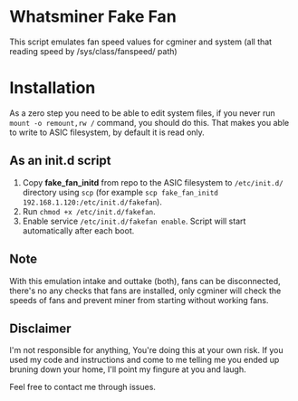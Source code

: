 # Whatsminer Fake Fan
This script emulates fan speed values for cgminer and system (all that reading speed by /sys/class/fanspeed/ path)

# Installation
As a zero step you need to be able to edit system files, if you never run `mount -o remount,rw /` command, you should do this. That makes you able to write to ASIC filesystem, by default it is read only.

## As an init.d script
1. Copy **fake_fan_initd** from repo to the ASIC filesystem to `/etc/init.d/` directory using `scp` (for example `scp fake_fan_initd 192.168.1.120:/etc/init.d/fakefan`).
2. Run `chmod +x /etc/init.d/fakefan`.
3. Enable service `/etc/init.d/fakefan enable`. Script will start automatically after each boot.

## Note
With this emulation intake and outtake (both), fans can be disconnected, there's no any checks that fans are installed, only cgminer will check the speeds of fans and prevent miner from starting without working fans.

## Disclaimer
I'm not responsible for anything, You're doing this at your own risk. If you used my code and instructions and come to me telling me you ended up bruning down your home, I'll point my fingure at you and laugh.

Feel free to contact me through issues.
